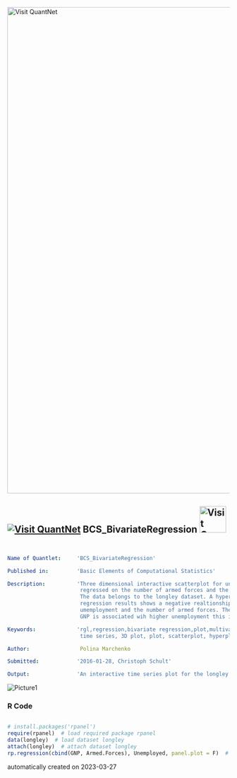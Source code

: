[<img src="https://github.com/QuantLet/Styleguide-and-FAQ/blob/master/pictures/banner.png" width="1100" alt="Visit QuantNet">](http://quantlet.de/)

## [<img src="https://github.com/QuantLet/Styleguide-and-FAQ/blob/master/pictures/qloqo.png" alt="Visit QuantNet">](http://quantlet.de/) **BCS_BivariateRegression** [<img src="https://github.com/QuantLet/Styleguide-and-FAQ/blob/master/pictures/QN2.png" width="60" alt="Visit QuantNet 2.0">](http://quantlet.de/)

```yaml


Name of Quantlet:     'BCS_BivariateRegression'

Published in:         'Basic Elements of Computational Statistics'

Description:          'Three dimensional interactive scatterplot for unemployment
                       regressed on the number of armed forces and the GNP.
                       The data belongs to the longley dataset. A hyperplane for the
                       regression results shows a negative realtionship between
                       umemployment and the number of armed forces. The increase in
                       GNP is associated wih higher unemployment this is odd.'

Keywords:             'rgl,regression,bivariate regression,plot,multivariate,continuous,
                       time series, 3D plot, plot, scatterplot, hyperplane'

Author:                Polina Marchenko

Submitted:            '2016-01-28, Christoph Schult'

Output:               'An interactive time series plot for the longley dataset.'

```

![Picture1](BCS_BivariateRegression.png)

### R Code
```r

# install.packages('rpanel')
require(rpanel)  # load required package rpanel
data(longley)  # load dataset longley
attach(longley)  # attach dataset longley
rp.regression(cbind(GNP, Armed.Forces), Unemployed, panel.plot = F)  # regression 3D plot
```

automatically created on 2023-03-27